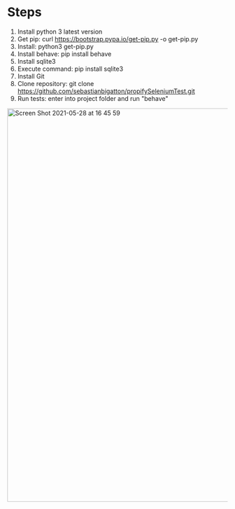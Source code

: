 # Steps

1) Install python 3 latest version
2) Get pip: curl https://bootstrap.pypa.io/get-pip.py -o get-pip.py
3) Install: python3 get-pip.py
4) Install behave: pip install behave
5) Install sqlite3
6) Execute command: pip install sqlite3
7) Install Git
8) Clone repository: git clone https://github.com/sebastianbigatton/propifySeleniumTest.git
9) Run tests: enter into project folder and run "behave"

<img width="899" alt="Screen Shot 2021-05-28 at 16 45 59" src="https://user-images.githubusercontent.com/10636712/120034983-3e0ddd00-bfd4-11eb-8ca7-aeacda92d2cb.png">
